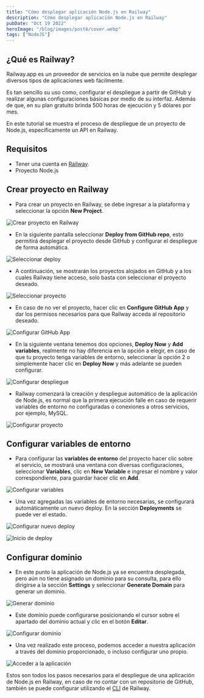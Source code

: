 ```yaml
---
title: "Cómo desplegar aplicación Node.js en Railway"
description: "Cómo desplegar aplicación Node.js en Railway"
pubDate: "Oct 19 2022"
heroImage: "/blog/images/post6/cover.webp"
tags: ["NodeJS"]
---
```


## ¿Qué es Railway?

Railway.app es un proveedor de servicios en la nube que permite desplegar diversos tipos de aplicaciones web fácilmente.

Es tan sencillo su uso como, configurar el despliegue a partir de GitHub y realizar algunas configuraciones básicas por medio de su interfaz. Además de que, en su plan gratuito brinda 500 horas de ejecución y 5 dólares por mes.

En este tutorial se muestra el proceso de despliegue de un proyecto de Node.js, específicamente un API en Railway.

## Requisitos

- Tener una cuenta en [Railway](https://railway.app/).
- Proyecto Node.js

## Crear proyecto en Railway

* Para crear un proyecto en Railway, se debe ingresar a la plataforma y seleccionar la opción **New Project**.

![Crear proyecto en Railway](/blog/images/post6/01.webp)

* En la siguiente pantalla seleccionar **Deploy from GitHub repo**, esto permitirá desplegar el proyecto desde GitHub y configurar el despliegue de forma automática.

![Seleccionar deploy](/blog/images/post6/02.webp)

* A continuación, se mostrarán los proyectos alojados en GitHub y a los cuales Railway tiene acceso, solo basta con seleccionar el proyecto deseado.

![Seleccionar proyecto](/blog/images/post6/03.webp)

* En caso de no ver el proyecto, hacer clic en **Configure GitHub App** y dar los permisos necesarios para que Railway acceda al repositorio deseado.

![Configurar GitHub App](/blog/images/post6/04.webp)

* En la siguiente ventana tenemos dos opciones, **Deploy Now** y **Add variables**, realmente no hay diferencia en la opción a elegir, en caso de que tu proyecto tenga variables de entorno, seleccionar la opción 2 o simplemente hacer clic en **Deploy Now** y más adelante se pueden configurar.

![Configurar despliegue](/blog/images/post6/05.webp)

* Railway comenzará la creación y despliegue automático de la aplicación de Node.js, es normal que la primera ejecución falle en caso de requerir variables de entorno no configuradas o conexiones a otros servicios, por ejemplo, MySQL.

![Configurar proyecto](/blog/images/post6/06.webp)

## Configurar variables de entorno

* Para configurar las **variables de entorno** del proyecto hacer clic sobre el servicio, se mostrará una ventana con diversas configuraciones, seleccionar **Variables**, clic en **New Variable** e ingresar el nombre y valor correspondiente, para guardar hacer clic en **Add**.

![Configurar variables](/blog/images/post6/07.webp)

* Una vez agregadas las variables de entorno necesarias, se configurará automáticamente un nuevo deploy. En la sección **Deployments** se puede ver el estado.

![Configurar nuevo deploy](/blog/images/post6/08.webp)

![Inicio de deploy](/blog/images/post6/09.webp)

## Configurar dominio

* En este punto la aplicación de Node.js ya se encuentra desplegada, pero aún no tiene asignado un dominio para su consulta, para ello dirigirse a la sección **Settings** y seleccionar **Generate Domain** para generar un dominio.

![Generar dominio](/blog/images/post6/10.webp)

* Este dominio puede configurarse posicionando el cursor sobre el apartado del dominio actual y clic en el botón **Editar**.

![Configurar dominio](/blog/images/post6/11.webp)

* Una vez realizado este proceso, podemos acceder a nuestra aplicación a través del dominio proporcionado, o incluso configurar uno propio.

![Acceder a la aplicación](/blog/images/post6/12.webp)

Estos son todos los pasos necesarios para el despliegue de una aplicación de Node.js en Railway, en caso de no contar con un repositorio de GitHub, también se puede configurar utilizando el [CLI]( https://docs.railway.app//develop/cli) de Railway.
